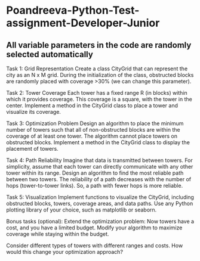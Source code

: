 # Poandreeva-Python-Test-assignment-Developer-Junior
## All variable parameters in the code are randomly selected automatically

Task 1: Grid Representation
Create a class CityGrid that can represent the city as an N x M grid. During the initialization of the class, obstructed blocks are randomly placed with coverage >30% (we can change this parameter).

Task 2: Tower Coverage
Each tower has a fixed range R (in blocks) within which it provides coverage. This coverage is a square, with the tower in the center.
Implement a method in the CityGrid class to place a tower and visualize its coverage.

Task 3: Optimization Problem
Design an algorithm to place the minimum number of towers such that all of non-obstructed blocks are within the coverage of at least one tower. The algorithm cannot place towers on obstructed blocks.
Implement a method in the CityGrid class to display the placement of towers.

Task 4: Path Reliability
Imagine that data is transmitted between towers. For simplicity, assume that each tower can directly communicate with any other tower within its range.
Design an algorithm to find the most reliable path between two towers. The reliability of a path decreases with the number of hops (tower-to-tower links). So, a path with fewer hops is more reliable.

Task 5: Visualization
Implement functions to visualize the CityGrid, including obstructed blocks, towers, coverage areas, and data paths.
Use any Python plotting library of your choice, such as matplotlib or seaborn.

Bonus tasks (optional):
Extend the optimization problem: Now towers have a cost, and you have a limited budget. Modify your algorithm to maximize coverage while staying within the budget.

Consider different types of towers with different ranges and costs. How would this change your optimization approach?
